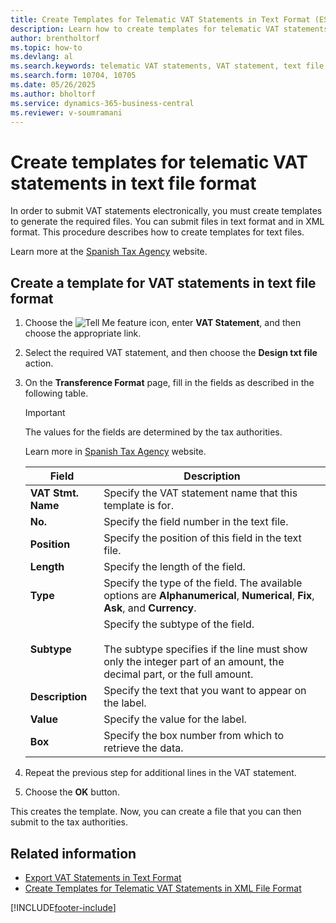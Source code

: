```yaml
---
title: Create Templates for Telematic VAT Statements in Text Format (ES)
description: Learn how to create templates for telematic VAT statements in text file format for electronic submission in the Spanish version of Business Central.
author: brentholtorf
ms.topic: how-to
ms.devlang: al
ms.search.keywords: telematic VAT statements, VAT statement, text file format, VAT statement template, Spanish version
ms.search.form: 10704, 10705
ms.date: 05/26/2025
ms.author: bholtorf
ms.service: dynamics-365-business-central
ms.reviewer: v-soumramani
---
```


# Create templates for telematic VAT statements in text file format

In order to submit VAT statements electronically, you must create templates to generate the required files. You can submit files in text format and in XML format. This procedure describes how to create templates for text files.  

Learn more at the [Spanish Tax Agency](https://go.microsoft.com/fwlink/?LinkID=238181) website.  

## Create a template for VAT statements in text file format  

1. Choose the ![Tell Me feature](../../media/ui-search/search_small.png "Tell me what you want to do") icon, enter **VAT Statement**, and then choose the appropriate link.  
1. Select the required VAT statement, and then choose the **Design txt file** action.  
1. On the **Transference Format** page, fill in the fields as described in the following table.  

    > [!IMPORTANT]  
    > The values for the fields are determined by the tax authorities.  
    >
    > Learn more in [Spanish Tax Agency](https://go.microsoft.com/fwlink/?LinkID=238181) website.  

    |Field|Description|  
    |---------------------------------|---------------------------------------|  
    |**VAT Stmt. Name**|Specify the VAT statement name that this template is for.|  
    |**No.**|Specify the field number in the text file.|  
    |**Position**|Specify the position of this field in the text file.|  
    |**Length**|Specify the length of the field.|  
    |**Type**|Specify the type of the field. The available options are **Alphanumerical**, **Numerical**, **Fix**, **Ask**, and **Currency**.|  
    |**Subtype**|Specify the subtype of the field.<br><br/>The subtype specifies if the line must show only the integer part of an amount, the decimal part, or the full amount.|  
    |**Description**|Specify the text that you want to appear on the label.|  
    |**Value**|Specify the value for the label.|  
    |**Box**|Specify the box number from which to retrieve the data.|  

1. Repeat the previous step for additional lines in the VAT statement.  
1. Choose the **OK** button.  

This creates the template. Now, you can create a file that you can then submit to the tax authorities.  

## Related information

- [Export VAT Statements in Text Format](how-to-export-vat-statements-in-text-format.md)
- [Create Templates for Telematic VAT Statements in XML File Format](how-to-create-templates-for-telematic-vat-statements-in-xml-file-format.md)

[!INCLUDE[footer-include](../../includes/footer-banner.md)]
